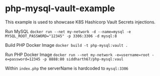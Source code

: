 # php-mysql-vault-example
 
This example is used to showcase K8S Hashicorp Vault Secrets injections.

Run MySQL
` docker run --net my-network -d --name=mysql -e MYSQL_ROOT_PASSWORD="12345" -p 3306:3306 -d mysql:8 `

Build PHP Docker Image
` docker build -t php-mysql:vault . `

Run PHP Docker Image 
` docker run --net my-network -e=username=root -e=password=12345 -p 8888:80 siddharth67/php-mysql:vaul `

Within `index.php` the serverName is hardcoded to `mysql:3306` 
